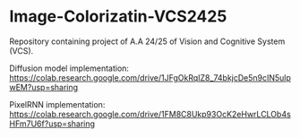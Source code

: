 # Image-Colorizatin-VCS2425
Repository containing project of A.A 24/25 of Vision and Cognitive System (VCS). 

Diffusion model implementation: https://colab.research.google.com/drive/1JFgOkRqIZ8_74bkjcDe5n9cIN5ulpwEM?usp=sharing


PixelRNN implementation: https://colab.research.google.com/drive/1FM8C8Ukp93OcK2eHwrLCLOb4sHFm7U6f?usp=sharing
